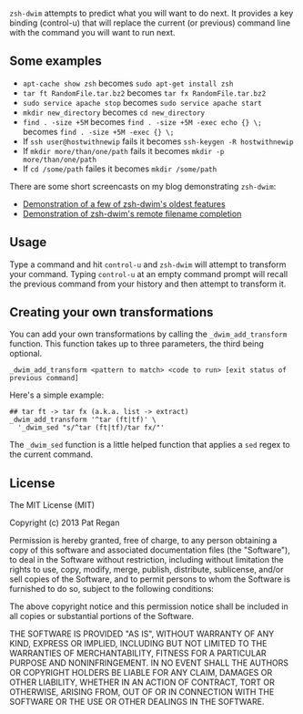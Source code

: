 `zsh-dwim` attempts to predict what you will want to do next.  It provides a key binding (control-u) that will replace the current (or previous) command line with the command you will want to run next.

## Some examples

 * `apt-cache show zsh` becomes `sudo apt-get install zsh`
 * `tar ft RandomFile.tar.bz2` becomes `tar fx RandomFile.tar.bz2`
 * `sudo service apache stop` becomes `sudo service apache start`
 * `mkdir new_directory` becomes `cd new_directory`
 * `find . -size +5M` becomes `find . -size +5M -exec echo {} \;` becomes `find . -size +5M -exec {} \;`
 * If `ssh user@hostwithnewip` fails it becomes `ssh-keygen -R hostwithnewip`
 * If `mkdir more/than/one/path` fails it becomes `mkdir -p more/than/one/path`
 * If `cd /some/path` failes it becomes `mkdir /some/path`


There are some short screencasts on my blog demonstrating `zsh-dwim`:

 * [Demonstration of a few of zsh-dwim's oldest features](http://blog.patshead.com/2012/10/cleanup-of-zsh-dwim.html)
 * [Demonstration of zsh-dwim's remote filename completion](http://blog.patshead.com/2013/01/zsh-dwim-most-recent-remote-file-completion.html)

## Usage

Type a command and hit `control-u` and `zsh-dwim` will attempt to transform your command.  Typing `control-u` at an empty command prompt will recall the previous command from your history and then attempt to transform it.

## Creating your own transformations

You can add your own transformations by calling the `_dwim_add_transform` function.  This function takes up to three parameters, the third being optional.

    _dwim_add_transform <pattern to match> <code to run> [exit status of previous command]
    
Here's a simple example:

    ## tar ft -> tar fx (a.k.a. list -> extract)
    _dwim_add_transform '^tar (ft|tf)' \
      '_dwim_sed "s/^tar (ft|tf)/tar fx/"'

The `_dwim_sed` function is a little helped function that applies a `sed` regex to the current command.

## License

The MIT License (MIT)

Copyright (c) 2013 Pat Regan

Permission is hereby granted, free of charge, to any person obtaining a copy
of this software and associated documentation files (the "Software"), to deal
in the Software without restriction, including without limitation the rights
to use, copy, modify, merge, publish, distribute, sublicense, and/or sell
copies of the Software, and to permit persons to whom the Software is
furnished to do so, subject to the following conditions:

The above copyright notice and this permission notice shall be included in
all copies or substantial portions of the Software.

THE SOFTWARE IS PROVIDED "AS IS", WITHOUT WARRANTY OF ANY KIND, EXPRESS OR
IMPLIED, INCLUDING BUT NOT LIMITED TO THE WARRANTIES OF MERCHANTABILITY,
FITNESS FOR A PARTICULAR PURPOSE AND NONINFRINGEMENT. IN NO EVENT SHALL THE
AUTHORS OR COPYRIGHT HOLDERS BE LIABLE FOR ANY CLAIM, DAMAGES OR OTHER
LIABILITY, WHETHER IN AN ACTION OF CONTRACT, TORT OR OTHERWISE, ARISING FROM,
OUT OF OR IN CONNECTION WITH THE SOFTWARE OR THE USE OR OTHER DEALINGS IN
THE SOFTWARE.




